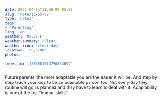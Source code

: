 ```yaml
---
date: 2021-04-24T11:56:09-05:00
slug: 'note/11-55-57'
type: 'notes'
tags:
- 'Parenting'
lang: 'en'
weather: '85.72°F'
weather-summary: 'Clear'
weather-icon: 'clear-day'
location: '26,-100'
photos:

tweet_id: '1386001013790834692'
---
```

Future parents, the more adaptable you are the easier it will be. And step by step teach your kids to be an adaptable person too. Not every day they routine will go as planned and they have to learn to deal with it. Adaptability is one of the top “human skills” 